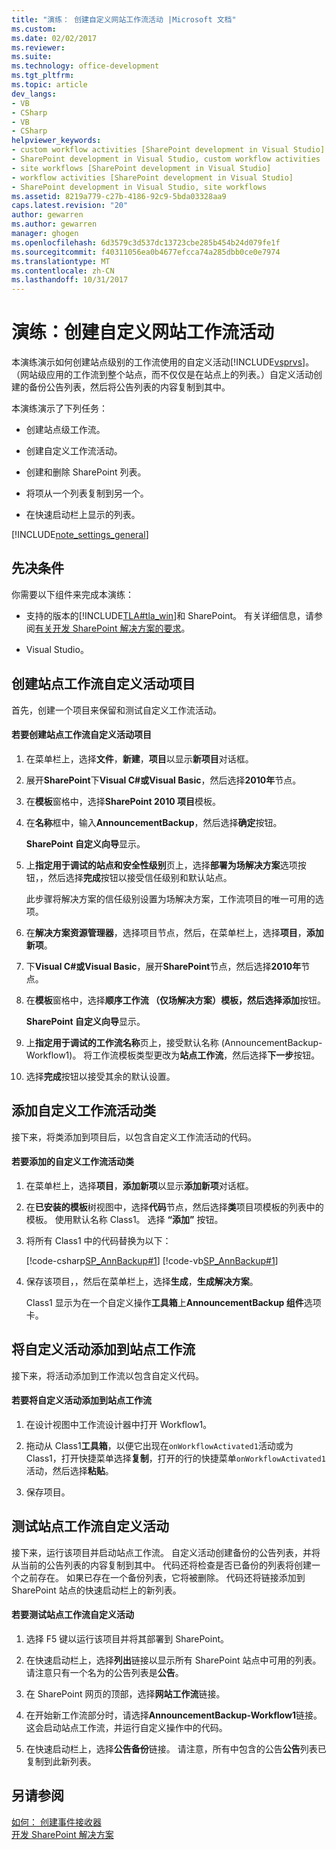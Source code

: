```yaml
---
title: "演练： 创建自定义网站工作流活动 |Microsoft 文档"
ms.custom: 
ms.date: 02/02/2017
ms.reviewer: 
ms.suite: 
ms.technology: office-development
ms.tgt_pltfrm: 
ms.topic: article
dev_langs:
- VB
- CSharp
- VB
- CSharp
helpviewer_keywords:
- custom workflow activities [SharePoint development in Visual Studio]
- SharePoint development in Visual Studio, custom workflow activities
- site workflows [SharePoint development in Visual Studio]
- workflow activities [SharePoint development in Visual Studio]
- SharePoint development in Visual Studio, site workflows
ms.assetid: 8219a779-c27b-4186-92c9-5bda03328aa9
caps.latest.revision: "20"
author: gewarren
ms.author: gewarren
manager: ghogen
ms.openlocfilehash: 6d3579c3d537dc13723cbe285b454b24d079fe1f
ms.sourcegitcommit: f40311056ea0b4677efcca74a285dbb0ce0e7974
ms.translationtype: MT
ms.contentlocale: zh-CN
ms.lasthandoff: 10/31/2017
---
```

# <a name="walkthrough-create-a-custom-site-workflow-activity"></a>演练：创建自定义网站工作流活动
  本演练演示如何创建站点级别的工作流使用的自定义活动[!INCLUDE[vsprvs](../sharepoint/includes/vsprvs-md.md)]。 （网站级应用的工作流到整个站点，而不仅仅是在站点上的列表。）自定义活动创建的备份公告列表，然后将公告列表的内容复制到其中。  
  
 本演练演示了下列任务：  
  
-   创建站点级工作流。  
  
-   创建自定义工作流活动。  
  
-   创建和删除 SharePoint 列表。  
  
-   将项从一个列表复制到另一个。  
  
-   在快速启动栏上显示的列表。  
  
 [!INCLUDE[note_settings_general](../sharepoint/includes/note-settings-general-md.md)]  
  
## <a name="prerequisites"></a>先决条件  
 你需要以下组件来完成本演练：  
  
-   支持的版本的[!INCLUDE[TLA#tla_win](../sharepoint/includes/tlasharptla-win-md.md)]和 SharePoint。 有关详细信息，请参阅[有关开发 SharePoint 解决方案的要求](../sharepoint/requirements-for-developing-sharepoint-solutions.md)。  
  
-   Visual Studio。  
  
## <a name="creating-a-site-workflow-custom-activity-project"></a>创建站点工作流自定义活动项目  
 首先，创建一个项目来保留和测试自定义工作流活动。  
  
#### <a name="to-create-a-site-workflow-custom-activity-project"></a>若要创建站点工作流自定义活动项目  
  
1.  在菜单栏上，选择**文件**，**新建**，**项目**以显示**新项目**对话框。  
  
2.  展开**SharePoint**下**Visual C#**或**Visual Basic**，然后选择**2010年**节点。  
  
3.  在**模板**窗格中，选择**SharePoint 2010 项目**模板。  
  
4.  在**名称**框中，输入**AnnouncementBackup**，然后选择**确定**按钮。  
  
     **SharePoint 自定义向导**显示。  
  
5.  上**指定用于调试的站点和安全性级别**页上，选择**部署为场解决方案**选项按钮，，然后选择**完成**按钮以接受信任级别和默认站点。  
  
     此步骤将解决方案的信任级别设置为场解决方案，工作流项目的唯一可用的选项。  
  
6.  在**解决方案资源管理器**，选择项目节点，然后，在菜单栏上，选择**项目**，**添加新项**。  
  
7.  下**Visual C#**或**Visual Basic**，展开**SharePoint**节点，然后选择**2010年**节点。  
  
8.  在**模板**窗格中，选择**顺序工作流 （仅场解决方案）**模板，然后选择**添加**按钮。  
  
     **SharePoint 自定义向导**显示。  
  
9. 上**指定用于调试的工作流名称**页上，接受默认名称 (AnnouncementBackup-Workflow1)。 将工作流模板类型更改为**站点工作流**，然后选择**下一步**按钮。  
  
10. 选择**完成**按钮以接受其余的默认设置。  
  
## <a name="adding-a-custom-workflow-activity-class"></a>添加自定义工作流活动类  
 接下来，将类添加到项目后，以包含自定义工作流活动的代码。  
  
#### <a name="to-add-a-custom-workflow-activity-class"></a>若要添加的自定义工作流活动类  
  
1.  在菜单栏上，选择**项目**，**添加新项**以显示**添加新项**对话框。  
  
2.  在**已安装的模板**树视图中，选择**代码**节点，然后选择**类**项目项模板的列表中的模板。 使用默认名称 Class1。 选择 **“添加”** 按钮。  
  
3.  将所有 Class1 中的代码替换为以下：  
  
     [!code-csharp[SP_AnnBackup#1](../sharepoint/codesnippet/CSharp/announcementbackup/class1.cs#1)]
     [!code-vb[SP_AnnBackup#1](../sharepoint/codesnippet/VisualBasic/announcementbackupvb/class1.vb#1)]  
  
4.  保存该项目，，然后在菜单栏上，选择**生成**，**生成解决方案**。  
  
     Class1 显示为在一个自定义操作**工具箱**上**AnnouncementBackup 组件**选项卡。  
  
## <a name="adding-the-custom-activity-to-the-site-workflow"></a>将自定义活动添加到站点工作流  
 接下来，将活动添加到工作流以包含自定义代码。  
  
#### <a name="to-add-a-custom-activity-to-the-site-workflow"></a>若要将自定义活动添加到站点工作流  
  
1.  在设计视图中工作流设计器中打开 Workflow1。  
  
2.  拖动从 Class1**工具箱**，以便它出现在`onWorkflowActivated1`活动或为 Class1，打开快捷菜单选择**复制**，打开的行的快捷菜单`onWorkflowActivated1`活动，然后选择**粘贴**。  
  
3.  保存项目。  
  
## <a name="testing-the-site-workflow-custom-activity"></a>测试站点工作流自定义活动  
 接下来，运行该项目并启动站点工作流。 自定义活动创建备份的公告列表，并将从当前的公告列表的内容复制到其中。 代码还将检查是否已备份的列表将创建一个之前存在。 如果已存在一个备份列表，它将被删除。 代码还将链接添加到 SharePoint 站点的快速启动栏上的新列表。  
  
#### <a name="to-test-the-site-workflow-custom-activity"></a>若要测试站点工作流自定义活动  
  
1.  选择 F5 键以运行该项目并将其部署到 SharePoint。  
  
2.  在快速启动栏上，选择**列出**链接以显示所有 SharePoint 站点中可用的列表。 请注意只有一个名为的公告列表是**公告**。  
  
3.  在 SharePoint 网页的顶部，选择**网站工作流**链接。  
  
4.  在开始新工作流部分时，请选择**AnnouncementBackup-Workflow1**链接。 这会启动站点工作流，并运行自定义操作中的代码。  
  
5.  在快速启动栏上，选择**公告备份**链接。 请注意，所有中包含的公告**公告**列表已复制到此新列表。  
  
## <a name="see-also"></a>另请参阅  
 [如何： 创建事件接收器](../sharepoint/how-to-create-an-event-receiver.md)   
 [开发 SharePoint 解决方案](../sharepoint/developing-sharepoint-solutions.md)  
  
  